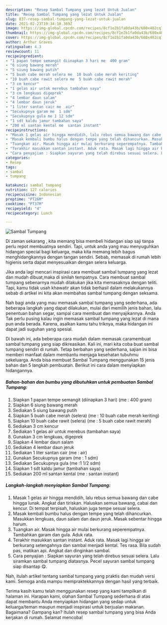 ```yaml
---
description: "Resep Sambal Tumpang yang lezat Untuk Jualan"
title: "Resep Sambal Tumpang yang lezat Untuk Jualan"
slug: 837-resep-sambal-tumpang-yang-lezat-untuk-jualan
date: 2021-02-23T19:34:10.369Z
image: https://img-global.cpcdn.com/recipes/8cf1e2b1fa0da43b/680x482cq70/sambal-tumpang-foto-resep-utama.jpg
thumbnail: https://img-global.cpcdn.com/recipes/8cf1e2b1fa0da43b/680x482cq70/sambal-tumpang-foto-resep-utama.jpg
cover: https://img-global.cpcdn.com/recipes/8cf1e2b1fa0da43b/680x482cq70/sambal-tumpang-foto-resep-utama.jpg
author: Arthur Graves
ratingvalue: 4.3
reviewcount: 11
recipeingredient:
- "1 papan tempe semangit diinapkan 3 hari me  400 gram"
- "6 siung bawang merah"
- "5 siung bawang putih"
- "5 buah cabe merah selera me  10 buah cabe merah keriting"
- "10 buah cabe rawit selera me  5 buah cabe rawit merah"
- "3 cm kencur"
- "1 gelas air untuk merebus tambahan saya"
- "3 cm lengkuas digeprek"
- "4 lembar daun salam"
- "4 lembar daun jeruk"
- "1 liter santan cair me  air"
- "Secukupnya garam me  1 sdm"
- "Secukupnya gula me 1 12 sdm"
- "1 sdt kaldu jamur tambahan saya"
- "200 ml santan kental me  santan instant"
recipeinstructions:
- "Masak 1 gelas air hingga mendidih, lalu rebus semua bawang dan cabe hingga lunak. Angkat dan tiriskan. Haluskan semua bawang, cabai dan kencur. Di tempat terpisah, haluskan juga tempe sesuai selera."
- "Masak kembali bumbu halus dengan tempe yang telah dihancurkan. Masukkan lengkuas, daun salam dan daun jeruk. Masak sebentar hingga harum."
- "Tuangkan air. Masak hingga air mulai berkurang seperempatnya. Tambahkan garam dan gula. Aduk rata."
- "Terakhir masukkan santan instant. Aduk rata. Masak lagi hingga air berkurang setengahnya dan sambal menjadi kental. Tes rasa. Bila sudah pas, matikan api. Angkat dan dinginkan sambal."
- "Cara penyajian : Siapkan sayuran yang telah direbus sesuai selera. Lalu siramkan sambal tumpang diatasnya. Pecel sayuran sambal tumpang siap disantap 😋."
categories:
- Resep
tags:
- sambal
- tumpang

katakunci: sambal tumpang 
nutrition: 127 calories
recipecuisine: Indonesian
preptime: "PT26M"
cooktime: "PT37M"
recipeyield: "4"
recipecategory: Lunch

---
```



![Sambal Tumpang](https://img-global.cpcdn.com/recipes/8cf1e2b1fa0da43b/680x482cq70/sambal-tumpang-foto-resep-utama.jpg)

Di zaman  sekarang , kita memang bisa membeli hidangan siap saji tanpa perlu repot membuatnya sendiri. Tapi, untuk anda yang mau menyuguhkan hidangan special bagi keluarga, maka kita memang lebih bagus menghidangkannya dengan tangan sendiri. Sebab, memasak di rumah lebih higienis serta dapat menyesuaikan dengan selera keluarga.

Jika anda lagi mencari inspirasi cara membuat sambal tumpang yang lezat dan mudah dibuat,maka di sinilah tempatnya. Cara membuat sambal tumpang  sebenarnya mudah dilakukan jika kita memasaknya dengan teliti. Tapi, kamu tidak usah khawatir akan tidak berhasil dalam melakukannya 
sebab di artikel ini kita akan membahas sambal tumpang dengan seksama.  



Nah bagi anda yang mau memasak sambal tumpang yang sederhana, ada beberapa langkah yang dapat dilakukan, mulai dari memilih jenis bahan, lalu penentuan bahan segar, sampai cara membuat dan menyajikannya. Anda Tak perlu pusing kalau ingin memasak sambal tumpang yang lezat di mana pun anda berada. Karena, asalkan kamu  tahu triknya, maka hidangan ini dapat jadi suguhan yang spesial.

Di bawah ini, ada beberapa cara mudah dalam memasak caramembuat sambal tumpang yang siap dikreasikan. Kali ini, mari kita coba buat sambal tumpang sendiri di rumah. Tetap berbahan yang sederhana, sajian ini bisa memberi manfaat dalam membantu menjaga kesehatan tubuhmu sekeluarga. Anda bisa membuat Sambal Tumpang menggunakan 15 jenis bahan dan 5 langkah pembuatan. Berikut ini cara dalam menyiapkan hidangannya.

<!--inarticleads1-->

##### Bahan-bahan dan bumbu yang dibutuhkan untuk pembuatan Sambal Tumpang:

1. Siapkan 1 papan tempe semangit (diinapkan 3 hari) (me : 400 gram)
1. Siapkan 6 siung bawang merah
1. Sediakan 5 siung bawang putih
1. Siapkan 5 buah cabe merah (selera) (me : 10 buah cabe merah keriting)
1. Siapkan 10 buah cabe rawit (selera) (me : 5 buah cabe rawit merah)
1. Sediakan 3 cm kencur
1. Sediakan 1 gelas air untuk merebus (tambahan saya)
1. Gunakan 3 cm lengkuas, digeprek
1. Siapkan 4 lembar daun salam
1. Sediakan 4 lembar daun jeruk
1. Sediakan 1 liter santan cair (me : air)
1. Gunakan Secukupnya garam (me : 1 sdm)
1. Sediakan Secukupnya gula (me :1 1/2 sdm)
1. Siapkan 1 sdt kaldu jamur (tambahan saya)
1. Sediakan 200 ml santan kental (me : santan instant)




<!--inarticleads2-->

##### Langkah-langkah menyiapkan Sambal Tumpang:

1. Masak 1 gelas air hingga mendidih, lalu rebus semua bawang dan cabe hingga lunak. Angkat dan tiriskan. Haluskan semua bawang, cabai dan kencur. Di tempat terpisah, haluskan juga tempe sesuai selera.
1. Masak kembali bumbu halus dengan tempe yang telah dihancurkan. Masukkan lengkuas, daun salam dan daun jeruk. Masak sebentar hingga harum.
1. Tuangkan air. Masak hingga air mulai berkurang seperempatnya. Tambahkan garam dan gula. Aduk rata.
1. Terakhir masukkan santan instant. Aduk rata. Masak lagi hingga air berkurang setengahnya dan sambal menjadi kental. Tes rasa. Bila sudah pas, matikan api. Angkat dan dinginkan sambal.
1. Cara penyajian : Siapkan sayuran yang telah direbus sesuai selera. Lalu siramkan sambal tumpang diatasnya. Pecel sayuran sambal tumpang siap disantap 😋.




Nah, itulah artikel tentang  sambal tumpang  yang praktis dan mudah versi kami. Semoga anda mampu mempraktekkannya dengan hasil yang terbaik. 

Terima kasih kamu telah menggunakan resep yang kami tampilkan di halaman ini. Harapan kami, olahan  Sambal Tumpang sederhana di atas dapat membantu Anda menyiapkan hidangan yang sedap untuk keluarga/teman maupun menjadi inspirasi untuk berjualan makanan. Bagaimana? Gampang kan? Itulah resep sambal tumpang yang bisa Anda kerjakan di rumah. Selamat mencoba!

